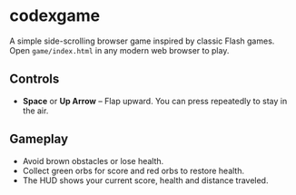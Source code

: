 # codexgame

A simple side-scrolling browser game inspired by classic Flash games. Open `game/index.html` in any modern web browser to play.

## Controls

- **Space** or **Up Arrow** &ndash; Flap upward. You can press repeatedly to stay in the air.

## Gameplay

- Avoid brown obstacles or lose health.
- Collect green orbs for score and red orbs to restore health.
- The HUD shows your current score, health and distance traveled.

